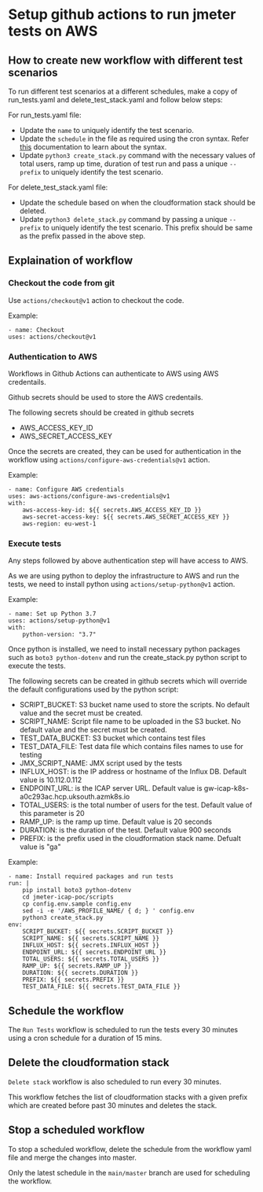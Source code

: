 # Setup github actions to run jmeter tests on AWS

## How to create new workflow with different test scenarios

To run different test scenarios at a different schedules, make a copy of run_tests.yaml and delete_test_stack.yaml and follow below steps:

For run_tests.yaml file:

- Update the `name` to uniquely identify the test scenario.
- Update the `schedule` in the file as required using the cron syntax. Refer [this](https://docs.github.com/en/free-pro-team@latest/actions/reference/events-that-trigger-workflows#schedule) documentation to learn about the syntax.
- Update `python3 create_stack.py` command with the necessary values of total users, ramp up time, duration of test run and pass a unique `--prefix` to uniquely identify the test scenario.

For delete_test_stack.yaml file:

- Update the schedule based on when the cloudformation stack should be deleted.
- Update `python3 delete_stack.py` command by passing a unique `--prefix` to uniquely identify the test scenario. This prefix should be same as the prefix passed in the above step.

## Explaination of workflow

### Checkout the code from git

Use `actions/checkout@v1` action to checkout the code.

Example:

```
- name: Checkout
uses: actions/checkout@v1
```

### Authentication to AWS 

Workflows in Github Actions can authenticate to AWS using AWS credentails.

Github secrets should be used to store the AWS credentails.

The following secrets should be created in github secrets

- AWS_ACCESS_KEY_ID
- AWS_SECRET_ACCESS_KEY

Once the secrets are created, they can be used for authentication in the workflow using `actions/configure-aws-credentials@v1` action.

Example:

```
- name: Configure AWS credentials
uses: aws-actions/configure-aws-credentials@v1
with:
    aws-access-key-id: ${{ secrets.AWS_ACCESS_KEY_ID }}
    aws-secret-access-key: ${{ secrets.AWS_SECRET_ACCESS_KEY }}
    aws-region: eu-west-1
```

### Execute tests

Any steps followed by above authentication step will have access to AWS.

As we are using python to deploy the infrastructure to AWS and run the tests, we need to install python using `actions/setup-python@v1` action.

Example:

```
- name: Set up Python 3.7
uses: actions/setup-python@v1
with:
    python-version: "3.7"
```

Once python is installed, we need to install necessary python packages such as `boto3 python-dotenv` and run the create_stack.py python script to execute the tests.

The following secrets can be created in github secrets which will override the default configurations used by the python script:

- SCRIPT_BUCKET: S3 bucket name used to store the scripts. No default value and the secret must be created.
- SCRIPT_NAME: Script file name to be uploaded in the S3 bucket. No default value and the secret must be created.
- TEST_DATA_BUCKET: S3 bucket which contains test files
- TEST_DATA_FILE: Test data file which contains files names to use for testing
- JMX_SCRIPT_NAME: JMX script used by the tests
- INFLUX_HOST: is the IP address or hostname of the Influx DB. Default value is 10.112.0.112
- ENDPOINT_URL: is the ICAP server URL. Default value is gw-icap-k8s-a0c293ac.hcp.uksouth.azmk8s.io
- TOTAL_USERS: is the total number of users for the test. Default value of this parameter is 20
- RAMP_UP: is the ramp up time. Default value is 20 seconds
- DURATION: is the duration of the test. Default value 900 seconds
- PREFIX: is the prefix used in the cloudformation stack name. Defualt value is "ga"

Example:

```
- name: Install required packages and run tests
run: |
    pip install boto3 python-dotenv
    cd jmeter-icap-poc/scripts
    cp config.env.sample config.env
    sed -i -e '/AWS_PROFILE_NAME/ { d; } ' config.env
    python3 create_stack.py
env:
    SCRIPT_BUCKET: ${{ secrets.SCRIPT_BUCKET }}
    SCRIPT_NAME: ${{ secrets.SCRIPT_NAME }}
    INFLUX_HOST: ${{ secrets.INFLUX_HOST }}
    ENDPOINT_URL: ${{ secrets.ENDPOINT_URL }}
    TOTAL_USERS: ${{ secrets.TOTAL_USERS }}
    RAMP_UP: ${{ secrets.RAMP_UP }}
    DURATION: ${{ secrets.DURATION }}
    PREFIX: ${{ secrets.PREFIX }}
    TEST_DATA_FILE: ${{ secrets.TEST_DATA_FILE }}
```

## Schedule the workflow

The `Run Tests` workflow is scheduled to run the tests every 30 minutes using a cron schedule for a duration of 15 mins.

## Delete the cloudformation stack

`Delete stack` workflow is also scheduled to run every 30 minutes.

This workflow fetches the list of cloudformation stacks with a given prefix which are created before past 30 minutes and deletes the stack.


## Stop a scheduled workflow

To stop a scheduled workflow, delete the schedule from the workflow yaml file and merge the changes into master. 

Only the latest schedule in the `main/master` branch are used for scheduling the workflow.

